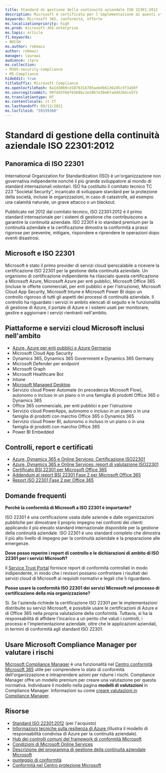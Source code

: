 ```yaml
---
title: Standard di gestione della continuità aziendale ISO 22301:2012
description: Microsoft è certificata per l'implementazione di questi standard di gestione della continuità aziendale.
keywords: Microsoft 365, conformità, offerte
ms.localizationpriority: high
ms.prod: microsoft-365-enterprise
ms.topic: article
f1.keywords:
- NOCSH
ms.author: robmazz
author: robmazz
manager: laurawi
audience: itpro
ms.collection:
- M365-security-compliance
- MS-Compliance
hideEdit: true
titleSuffix: Microsoft Compliance
ms.openlocfilehash: 6a1d3069cd1876316705aebdb6136245c5f3a50f
ms.sourcegitcommit: 997dd3f66f65686c2e38b7e30e67add426dce5f3
ms.translationtype: HT
ms.contentlocale: it-IT
ms.lasthandoff: 09/12/2021
ms.locfileid: "59159360"
---
```

# <a name="iso-223012012-business-continuity-management-standard"></a>Standard di gestione della continuità aziendale ISO 22301:2012

## <a name="iso-22301-overview"></a>Panoramica di ISO 22301

International Organization for Standardization (ISO) è un'organizzazione non governativa indipendente nonché il più grande sviluppatore al mondo di standard internazionali volontari. ISO ha costituito il comitato tecnico TC 223 "Societal Security", incaricato di sviluppare standard per la protezione della società, incluse le organizzazioni, in caso di catastrofe, ad esempio una calamità naturale, un grave attacco o un blackout.

Pubblicato nel 2012 dal comitato tecnico, ISO 22301:2012 è il primo standard internazionale per i sistemi di gestione che contribuiscono a garantire la continuità aziendale. ISO 22301 è lo standard premium per la continuità aziendale e la certificazione dimostra la conformità a prassi rigorose per prevenire, mitigare, rispondere e riprendere le operazioni dopo eventi disastrosi.

## <a name="microsoft-and-iso-22301"></a>Microsoft e ISO 22301

Microsoft è stato il primo provider di servizi cloud iperscalabile a ricevere la certificazione ISO 22301 per la gestione della continuità aziendale. Un organismo di certificazione indipendente ha rilasciato questa certificazione a Microsoft Azure, Microsoft Azure per enti pubblici, Microsoft Office 365 (incluse le offerte commerciali, per enti pubblici e per l'istruzione), Microsoft Cloud App Security, Microsoft Intune e Microsoft Power BI dopo un controllo rigoroso di tutti gli aspetti dei processi di continuità aziendale. Il controllo ha riguardato i servizi in ambito elencati di seguito e le funzionalità di gestione di Azure, il portale di Azure e i sistemi usati per monitorare, gestire e aggiornare i servizi rientranti nell'ambito.

## <a name="microsoft-in-scope-cloud-platforms--services"></a>Piattaforme e servizi cloud Microsoft inclusi nell'ambito

- [Azure, Azure per enti pubblici e Azure Germania](https://aka.ms/AzureCompliance)
- Microsoft Cloud App Security
- Dynamics 365, Dynamics 365 Government e Dynamics 365 Germany
- Microsoft Defender per endpoint
- Microsoft Graph
- Microsoft Healthcare Bot
- Intune
- [Microsoft Managed Desktop](/microsoft-365/managed-desktop/intro/compliance)
- Servizio cloud Power Automate (in precedenza Microsoft Flow), autonomo o incluso in un piano o in una famiglia di prodotti Office 365 o Dynamics 365
- Office 365 commerciale, per enti pubblici e per l'istruzione
- Servizio cloud PowerApps, autonomo o incluso in un piano o in una famiglia di prodotti con marchio Office 365 o Dynamics 365
- Servizio cloud Power BI, autonomo o incluso in un piano o in una famiglia di prodotti con marchio Office 365
- Power BI Embedded

## <a name="audits-reports-and-certificates"></a>Controlli, report e certificati

- [Azure, Dynamics 365 e Online Services: Certificazione ISO22301](https://aka.ms/azureiso22301cert)
- [Azure, Dynamics 365 e Online Services: report di valutazione ISO22301](https://aka.ms/azureiso22301report)
- [Certificato BSI 22301 per Microsoft Office 365](https://go.microsoft.com/fwlink/p/?linkid=2092109)
- [Addendum al report BSI 22301 Fase 2 per Microsoft Office 365](https://go.microsoft.com/fwlink/p/?linkid=2092209)
- [Report ISO 22301 Fase 2 per Office 365](https://go.microsoft.com/fwlink/p/?linkid=2092211)

## <a name="frequently-asked-questions"></a>Domande frequenti

**Perché la conformità di Microsoft a ISO 22301 è importante?**

ISO 22301 è una certificazione usata dalle aziende e dalle organizzazioni pubbliche per dimostrare il proprio impegno nei confronti dei clienti applicando il più elevato standard internazionale disponibile per la gestione della continuità aziendale. ISO 22301 è uno standard completo che dimostra il più alto livello di impegno per la continuità aziendale e la preparazione alle emergenze.

**Dove posso reperire i report di controllo e le dichiarazioni di ambito di ISO 22301 per i servizi Microsoft?**

Il [Service Trust Portal](https://aka.ms/stphelp) fornisce report di conformità controllati in modo indipendente, in modo che i revisori possano confrontare i risultati dei servizi cloud di Microsoft ai requisiti normativi e legali che li riguardano.

**Posso usare la conformità ISO 22301 dei servizi Microsoft nel processo di certificazione della mia organizzazione?**

Sì. Se l'azienda richiede la certificazione ISO 22301 per le implementazioni distribuite su servizi Microsoft, è possibile usare le certificazioni di Azure e di Office 365 nella propria valutazione della conformità. Tuttavia, si ha la responsabilità di affidare l'incarico a un perito che valuti i controlli, i processi e l'implementazione aziendale, oltre che le applicazioni aziendali, in termini di conformità agli standard ISO 22301.

## <a name="use-microsoft-compliance-manager-to-assess-your-risk"></a>Usare Microsoft Compliance Manager per valutare i rischi

[Microsoft Compliance Manager](/microsoft-365/compliance/compliance-manager) è una funzionalità nel [Centro conformità Microsoft 365](/microsoft-365/compliance/microsoft-365-compliance-center) utile per comprendere lo stato di conformità dell'organizzazione e intraprendere azioni per ridurre i rischi. Compliance Manager offre un modello premium per creare una valutazione per questa normativa. Individuare il modello nella pagina **modelli di valutazioni** in Compliance Manager. Informazioni su come [creare valutazioni in Compliance Manager](/microsoft-365/compliance/compliance-manager-assessments).

## <a name="resources"></a>Risorse

- [Standard ISO 22301:2012](https://www.iso.org/iso/home/store/catalogue_tc/catalogue_detail.htm?csnumber=50038) (per l'acquisto)
- [Informazioni tecniche sulla resilienza di Azure ](/azure/architecture/framework/resiliency/overview) (illustra il modello di responsabilità condivisa di Azure per la continuità aziendale).
- [Hub dei controlli comuni del framework di conformità Microsoft](https://www.microsoft.com/trustcenter/common-controls-hub)
- [Condizioni di Microsoft Online Services](https://aka.ms/Online-Services-Terms)
- [Descrizione del programma di gestione della continuità aziendale Microsoft](https://go.microsoft.com/fwlink/p/?linkid=2092212)
- [punteggio di conformità](/microsoft-365/compliance/compliance-manager)
- [Conformità nel Centro protezione Microsoft](https://www.microsoft.com/trust-center/compliance/compliance-overview)
